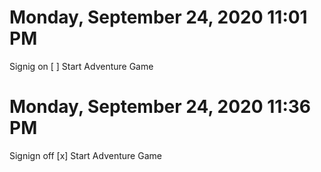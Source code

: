 # Monday, September 24, 2020 11:01 PM
Signig on
[ ] Start Adventure Game

# Monday, September 24, 2020 11:36 PM
Signign off
[x] Start Adventure Game 